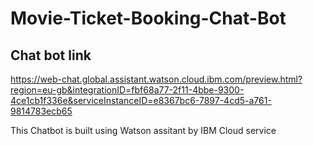 # Movie-Ticket-Booking-Chat-Bot



## Chat bot link



https://web-chat.global.assistant.watson.cloud.ibm.com/preview.html?region=eu-gb&integrationID=fbf68a77-2f11-4bbe-9300-4ce1cb1f336e&serviceInstanceID=e8367bc6-7897-4cd5-a761-9814783ecb65


This Chatbot is built using Watson assitant by IBM Cloud service



